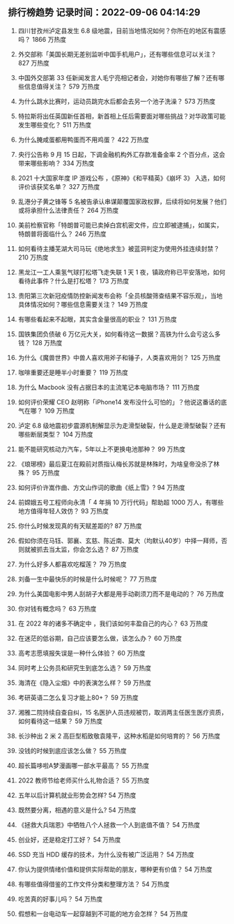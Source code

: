 
## 排行榜趋势 记录时间：2022-09-06 04:14:29
  
  1. 四川甘孜州泸定县发生 6.8 级地震，目前当地情况如何？你所在的地区有震感吗？ 1866 万热度
    
  2. 外交部称「美国长期无差别监听中国手机用户」，还有哪些信息可以关注？ 827 万热度
    
  3. 中国外交部第 33 任新闻发言人毛宁亮相记者会，对她你有哪些了解？还有哪些信息值得关注？ 579 万热度
    
  4. 为什么跳水比赛时，运动员跳完水后都会去另一个池子洗澡？ 573 万热度
    
  5. 特拉斯将出任英国新任首相，新首相上任后需要面对哪些挑战？对华政策可能发生哪些变化？ 511 万热度
    
  6. 为什么腌咸蛋都用鸭蛋而不用鸡蛋？ 422 万热度
    
  7. 央行公告称 9 月 15 日起，下调金融机构外汇存款准备金率 2 个百分点，这会带来哪些影响？ 334 万热度
    
  8. 2021 十大国家年度 IP 游戏公布 ，《原神》《和平精英》《崩坏 3》 入选，如何评价该获奖名单？ 327 万热度
    
  9. 乱港分子黄之锋等 5 名被告承认串谋颠覆国家政权罪，后续将如何发展？他们或将承担什么法律责任？ 264 万热度
    
  10. 美前检察官称「特朗普可能已卖掉白宫机密文件，应立即被逮捕」，如属实，特朗普将面临什么？ 246 万热度
    
  11. 如何看待主播芜湖大司马玩《绝地求生》被蓝洞判定为使用外挂连续封禁？ 210 万热度
    
  12. 黑龙江一工人乘氢气球打松塔飞走失联 1 天 1 夜，镇政府称已平安落地，如何看待此事件？什么是打松塔？ 173 万热度
    
  13. 贵阳第三次新冠疫情防控新闻发布会称「全员核酸筛查结果不容乐观」，当地具体情况如何？哪些信息需要关注？ 149 万热度
    
  14. 有哪些看起来不起眼，其实含金量很高的职业？ 131 万热度
    
  15. 国铁集团负债破 6 万亿元大关，如何看待这一数据？高铁为什么会亏这么多钱？ 128 万热度
    
  16. 为什么《魔兽世界》中兽人喜欢用斧子和锤子，人类喜欢用剑？ 125 万热度
    
  17. 咖啡重要还是睡半小时重要？ 119 万热度
    
  18. 为什么 Macbook 没有占据日本的主流笔记本电脑市场？ 111 万热度
    
  19. 如何评价荣耀 CEO 赵明称「iPhone14 发布没什么可怕的」？他说这番话的底气在哪？ 109 万热度
    
  20. 泸定 6.8 级地震初步震源机制解显示为走滑型破裂，什么是走滑型破裂？还有哪些断层类型？ 104 万热度
    
  21. 能不能研究核动力汽车，5年以上不更换电池那种？ 99 万热度
    
  22. 《琅琊榜》最后夏江在殿前对质指认梅长苏就是林殊时，为啥皇帝没杀了林殊？ 95 万热度
    
  23. 如何评价许嵩作曲、方文山作词的歌曲《纸上雪》? 94 万热度
    
  24. 前嫦娥五号工程师向永清「 4 年捐 10 万行代码」帮助超 1000 万人，有哪些地方值得年轻人效仿？ 93 万热度
    
  25. 你什么时候发现真的有天赋差距的? 87 万热度
    
  26. 假如你须在马钰、郭襄、玄慈、陈近南、莫大（均默认40岁）中择一拜师，否则就被抓去当太监，你会怎么选？ 87 万热度
    
  27. 为什么好多人都喜欢吃榴莲？ 79 万热度
    
  28. 刘备一生中最快乐的时候是什么时候呢？ 77 万热度
    
  29. 为什么美国电影中男人刮胡子大都是用手动剃须刀而不是电动的？ 76 万热度
    
  30. 你对钱有概念吗？ 63 万热度
    
  31. 在 2022 年的诸多不确定中 ，我们该如何丰盈自己的内心？ 63 万热度
    
  32. 在迷茫的低谷期，自己应该要怎么做，该怎么办？ 60 万热度
    
  33. 高考志愿填报失误是一种什么体验？ 60 万热度
    
  34. 同时考上公务员和研究生到底怎么选？ 59 万热度
    
  35. 海清在《隐入尘烟》中的表演怎么样？ 59 万热度
    
  36. 考研英语二怎么复习才能上80+？ 59 万热度
    
  37. 湘雅二院持续自查自纠，15 名医护人员违规被罚，取消两主任医生医疗资质，如何看待这一结果？ 59 万热度
    
  38. 长沙种出 2 米 2 高巨型稻致敬袁隆平，这种水稻是如何培育的？ 56 万热度
    
  39. 没钱的时候到底应该怎么做？ 55 万热度
    
  40. 超长篇哆啦A梦漫画哪一部水平最高？ 55 万热度
    
  41. 2022 教师节给老师买什么礼物合适？ 55 万热度
    
  42. 五年以后计算机就业形势会怎样? 54 万热度
    
  43. 既然要分离，相遇的意义是什么? 54 万热度
    
  44. 《拯救大兵瑞恩》中牺牲八个人拯救一个人到底值不值？ 54 万热度
    
  45. 创业好，还是稳定打工好？ 54 万热度
    
  46. SSD 充当 HDD 缓存的技术，为什么没有被广泛运用？ 54 万热度
    
  47. 你认为提供情绪价值和提供实际帮助的朋友，哪种更有价值？ 54 万热度
    
  48. 有哪些值得借鉴的工作文件分类和整理方法？ 54 万热度
    
  49. 吃苦真的好事儿吗？ 54 万热度
    
  50. 假想和一台电动车一起穿越到不可能的地方会怎样？ 54 万热度
    